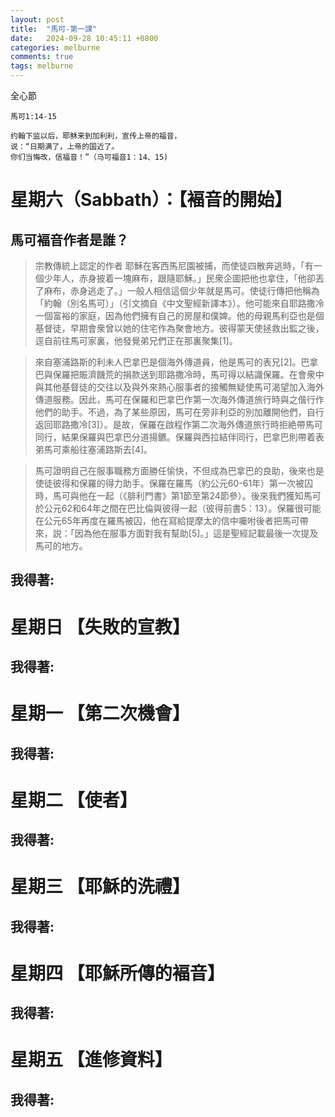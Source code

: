 ```yaml
---
layout: post
title:  "馬可-第一課"
date:   2024-09-28 10:45:11 +0800
categories: melburne
comments: true
tags: melburne 
---
```


全心節
~~~
馬可1:14-15

约翰下监以后，耶稣来到加利利，宣传上帝的福音，
说：“日期满了，上帝的国近了。
你们当悔改，信福音！”（马可福音1：14、15)

~~~

# 星期六（Sabbath）：【褔音的開始】

## 馬可褔音作者是誰？
>宗教傳統上認定的作者
>耶穌在客西馬尼園被捕，而使徒四散奔逃時，「有一個少年人，赤身披着一塊麻布，跟隨耶穌。」民衆企圖把他也拿住，「他卻丟了麻布，赤身逃走了。」一般人相信這個少年就是馬可。使徒行傳把他稱為「約翰（別名馬可）」（引文摘自《中文聖經新譯本》）。他可能來自耶路撒冷一個富裕的家庭，因為他們擁有自己的房屋和僕婢。他的母親馬利亞也是個基督徒，早期會衆曾以她的住宅作為聚會地方。彼得蒙天使拯救出監之後，逕自前往馬可家裏，他發覺弟兄們正在那裏聚集[1]。

>來自塞浦路斯的利未人巴拿巴是個海外傳道員，他是馬可的表兄[2]。巴拿巴與保羅把賑濟饑荒的捐款送到耶路撒冷時，馬可得以結識保羅。在會衆中與其他基督徒的交往以及與外來熱心服事者的接觸無疑使馬可渴望加入海外傳道服務。因此，馬可在保羅和巴拿巴作第一次海外傳道旅行時與之偕行作他們的助手。不過，為了某些原因，馬可在旁非利亞的別加離開他們，自行返回耶路撒冷[3]）。是故，保羅在啟程作第二次海外傳道旅行時拒絶帶馬可同行，結果保羅與巴拿巴分道揚鑣。保羅與西拉結伴同行，巴拿巴則帶着表弟馬可乘船往塞浦路斯去[4]。

>馬可證明自己在服事職務方面勝任愉快，不但成為巴拿巴的良助，後來也是使徒彼得和保羅的得力助手。保羅在羅馬（約公元60-61年）第一次被囚時，馬可與他在一起（《腓利門書》第1節至第24節參）。後來我們獲知馬可於公元62和64年之間在巴比倫與彼得一起（彼得前書5：13）。保羅很可能在公元65年再度在羅馬被囚，他在寫給提摩太的信中囑咐後者把馬可帶來，説：「因為他在服事方面對我有幫助[5]。」這是聖經記載最後一次提及馬可的地方。

## 我得著:


# 星期日 【失敗的宣教】 
## 我得著:

# 星期一 【第二次機會】
## 我得著:

# 星期二 【使者】
## 我得著:


# 星期三 【耶穌的洗禮】
## 我得著:


# 星期四 【耶穌所傳的褔音】 
## 我得著:


# 星期五 【進修資料】 
## 我得著:
